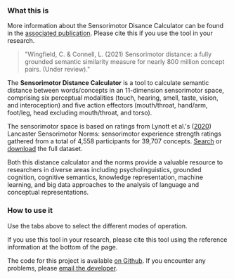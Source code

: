 ### What this is

More information about the Sensorimotor Disance Calculator can be found in the [associated publication](#TODO).
Please cite this if you use the tool in your research.
<blockquote>
    "Wingfield, C. & Connell, L. (2021) Sensorimotor distance: a fully grounded semantic similarity measure for nearly 800 million concept pairs. (Under review)."
</blockquote>

The **Sensorimotor Distance Calculator** is a tool to calculate semantic distance between words/concepts in an 11-dimension sensorimotor space, comprising six perceptual modalities (touch, hearing, smell, taste, vision, and interoception) and five action effectors (mouth/throat, hand/arm, foot/leg, head excluding mouth/throat, and torso).

The sensorimotor space is based on ratings from Lynott et al.'s ([2020](https://doi.org/10.3758/s13428-019-01316-z)) Lancaster Sensorimotor Norms: sensorimotor experience strength ratings gathered from a total of 4,558 participants for 39,707 concepts.
[Search](https://www.lancaster.ac.uk/psychology/lsnorms/) or [download](http://osf.io/7emr6/) the full dataset.

Both this distance calculator and the norms provide a valuable resource to researchers in diverse areas including psycholinguistics, grounded cognition, cognitive semantics, knowledge representation, machine learning, and big data approaches to the analysis of language and conceptual representations.

### How to use it

Use the tabs above to select the different modes of operation.

If you use this tool in your research, please cite this tool using the reference information at the bottom of the page.

The code for this project is available [on Github](https://github.com/emcoglab/sensorimotor-web-app-shiny).
If you encounter any problems, please [email the developer](mailto:c.wingfield@lancaster.ac.uk).

